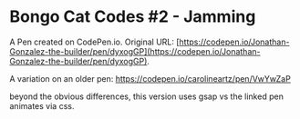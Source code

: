 # Bongo Cat Codes #2 - Jamming

A Pen created on CodePen.io. Original URL: [https://codepen.io/Jonathan-Gonzalez-the-builder/pen/dyxogGP](https://codepen.io/Jonathan-Gonzalez-the-builder/pen/dyxogGP).

A variation on an older pen: https://codepen.io/carolineartz/pen/VwYwZaP 

beyond the obvious differences, this version uses gsap vs the linked pen animates via css.